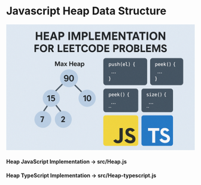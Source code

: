 # Javascript Heap Data Structure

![Description of the image](/logo/Heap-JavaScript-Implementation.png)

#### Heap JavaScript Implementation -> src/Heap.js
#### Heap TypeScript Implementation -> src/Heap-typescript.js
